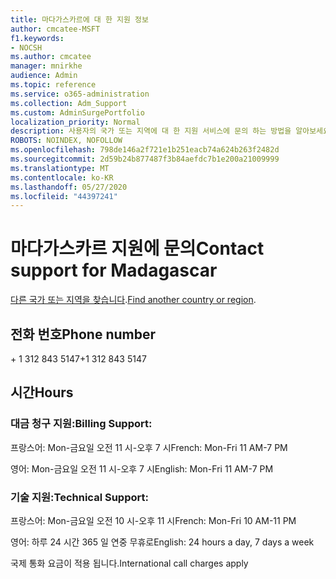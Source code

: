 ```yaml
---
title: 마다가스카르에 대 한 지원 정보
author: cmcatee-MSFT
f1.keywords:
- NOCSH
ms.author: cmcatee
manager: mnirkhe
audience: Admin
ms.topic: reference
ms.service: o365-administration
ms.collection: Adm_Support
ms.custom: AdminSurgePortfolio
localization_priority: Normal
description: 사용자의 국가 또는 지역에 대 한 지원 서비스에 문의 하는 방법을 알아보세요.
ROBOTS: NOINDEX, NOFOLLOW
ms.openlocfilehash: 798de146a2f721e1b251eacb74a624b263f2482d
ms.sourcegitcommit: 2d59b24b877487f3b84aefdc7b1e200a21009999
ms.translationtype: MT
ms.contentlocale: ko-KR
ms.lasthandoff: 05/27/2020
ms.locfileid: "44397241"
---
```

# <a name="contact-support-for-madagascar"></a><span data-ttu-id="97351-103">마다가스카르 지원에 문의</span><span class="sxs-lookup"><span data-stu-id="97351-103">Contact support for Madagascar</span></span>

<span data-ttu-id="97351-104">[다른 국가 또는 지역을 찾습니다](../contact-support-for-business-products.md).</span><span class="sxs-lookup"><span data-stu-id="97351-104">[Find another country or region](../contact-support-for-business-products.md).</span></span>

## <a name="phone-number"></a><span data-ttu-id="97351-105">전화 번호</span><span class="sxs-lookup"><span data-stu-id="97351-105">Phone number</span></span>
<span data-ttu-id="97351-106">+ 1 312 843 5147</span><span class="sxs-lookup"><span data-stu-id="97351-106">+1 312 843 5147</span></span>

## <a name="hours"></a><span data-ttu-id="97351-107">시간</span><span class="sxs-lookup"><span data-stu-id="97351-107">Hours</span></span>
### <a name="billing-support"></a><span data-ttu-id="97351-108">대금 청구 지원:</span><span class="sxs-lookup"><span data-stu-id="97351-108">Billing Support:</span></span>

<span data-ttu-id="97351-109">프랑스어: Mon-금요일 오전 11 시-오후 7 시</span><span class="sxs-lookup"><span data-stu-id="97351-109">French: Mon-Fri 11 AM-7 PM</span></span>

<span data-ttu-id="97351-110">영어: Mon-금요일 오전 11 시-오후 7 시</span><span class="sxs-lookup"><span data-stu-id="97351-110">English: Mon-Fri 11 AM-7 PM</span></span>

### <a name="technical-support"></a><span data-ttu-id="97351-111">기술 지원:</span><span class="sxs-lookup"><span data-stu-id="97351-111">Technical Support:</span></span>

<span data-ttu-id="97351-112">프랑스어: Mon-금요일 오전 10 시-오후 11 시</span><span class="sxs-lookup"><span data-stu-id="97351-112">French: Mon-Fri 10 AM-11 PM</span></span>

<span data-ttu-id="97351-113">영어: 하루 24 시간 365 일 연중 무휴로</span><span class="sxs-lookup"><span data-stu-id="97351-113">English: 24 hours a day, 7 days a week</span></span>

<span data-ttu-id="97351-114">국제 통화 요금이 적용 됩니다.</span><span class="sxs-lookup"><span data-stu-id="97351-114">International call charges apply</span></span>
